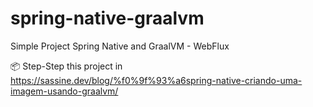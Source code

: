 # spring-native-graalvm
Simple Project Spring Native and GraalVM - WebFlux

📦 Step-Step this project in https://sassine.dev/blog/%f0%9f%93%a6spring-native-criando-uma-imagem-usando-graalvm/
